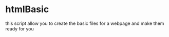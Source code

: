 # htmlBasic
this script allow you to create the basic files for a webpage and make them ready for you
